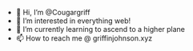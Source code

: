 - 👋 Hi, I’m @Cougargriff
- 👀 I’m interested in everything web!
- 🌱 I’m currently learning to ascend to a higher plane
- 📫 How to reach me @ griffinjohnson.xyz

<!---
Cougargriff/Cougargriff is a ✨ special ✨ repository because its `README.md` (this file) appears on your GitHub profile.
You can click the Preview link to take a look at your changes.
--->
